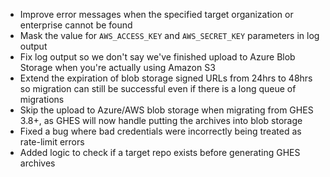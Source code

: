 - Improve error messages when the specified target organization or enterprise cannot be found
- Mask the value for `AWS_ACCESS_KEY` and `AWS_SECRET_KEY` parameters in log output
- Fix log output so we don't say we've finished upload to Azure Blob Storage when you're actually using Amazon S3
- Extend the expiration of blob storage signed URLs from 24hrs to 48hrs so migration can still be successful even if there is a long queue of migrations
- Skip the upload to Azure/AWS blob storage when migrating from GHES 3.8+, as GHES will now handle putting the archives into blob storage
- Fixed a bug where bad credentials were incorrectly being treated as rate-limit errors
- Added logic to check if a target repo exists before generating GHES archives